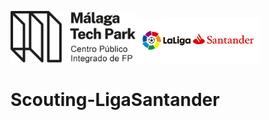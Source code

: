  
<img src="malaga_tech_park.logo.png" width="200"><img src="portadalogo.png" width="200">



# Scouting-LigaSantander
